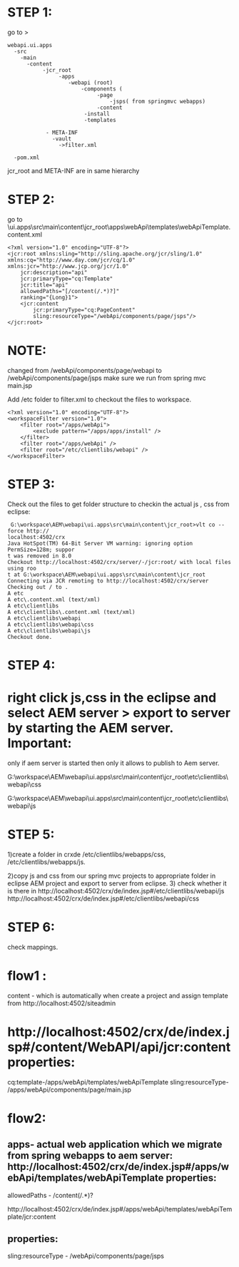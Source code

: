 STEP 1:
=======

go to > 

    webapi.ui.apps
      -src
        -main
          -content
               -jcr_root
                    -apps
                       -webapi (root)
                           -components (
                                -page
                                    -jsps( from springmvc webapps)
                                -content
                            -install
                            -templates

                - META-INF   
                  -vault
                    ->filter.xml
                  
      -pom.xml
  
  
  jcr_root and META-INF are in same hierarchy
                  
STEP 2:
=======

go to \ui.apps\src\main\content\jcr_root\apps\webApi\templates\webApiTemplate\.content.xml

    <?xml version="1.0" encoding="UTF-8"?>
    <jcr:root xmlns:sling="http://sling.apache.org/jcr/sling/1.0" 
    xmlns:cq="http://www.day.com/jcr/cq/1.0" xmlns:jcr="http://www.jcp.org/jcr/1.0"
        jcr:description="api"
        jcr:primaryType="cq:Template"
        jcr:title="api"
        allowedPaths="[/content(/.*)?]"
        ranking="{Long}1">
        <jcr:content
            jcr:primaryType="cq:PageContent"
            sling:resourceType="/webApi/components/page/jsps"/>
    </jcr:root>

NOTE:
====
changed from /webApi/components/page/webapi to   /webApi/components/page/jsps make sure we run from spring mvc main.jsp

Add /etc folder to filter.xml to checkout the files to workspace.


    <?xml version="1.0" encoding="UTF-8"?>
    <workspaceFilter version="1.0">
        <filter root="/apps/webApi">
            <exclude pattern="/apps/apps/install" />
        </filter>
        <filter root="/apps/webApi" />
        <filter root="/etc/clientlibs/webapi" />
    </workspaceFilter>
    
STEP 3:
=======
Check out the files to get folder structure to checkin the actual js , css from eclipse:


     G:\workspace\AEM\webapi\ui.apps\src\main\content\jcr_root>vlt co --force http://
    localhost:4502/crx
    Java HotSpot(TM) 64-Bit Server VM warning: ignoring option PermSize=128m; suppor
    t was removed in 8.0
    Checkout http://localhost:4502/crx/server/-/jcr:root/ with local files using roo
    t at G:\workspace\AEM\webapi\ui.apps\src\main\content\jcr_root
    Connecting via JCR remoting to http://localhost:4502/crx/server
    Checking out / to .
    A etc
    A etc\.content.xml (text/xml)
    A etc\clientlibs
    A etc\clientlibs\.content.xml (text/xml)
    A etc\clientlibs\webapi
    A etc\clientlibs\webapi\css
    A etc\clientlibs\webapi\js
    Checkout done.

 


STEP 4:
=======
right click js,css in the eclipse and select AEM server > export to server by starting the AEM server.
Important:
==========
only if aem server is started then only it allows to publish to Aem server.

G:\workspace\AEM\webapi\ui.apps\src\main\content\jcr_root\etc\clientlibs\webapi\css

G:\workspace\AEM\webapi\ui.apps\src\main\content\jcr_root\etc\clientlibs\webapi\js 

STEP 5:
=======
1)create a folder in crxde /etc/clientlibs/webapps/css, /etc/clientlibs/webapps/js.

2)copy js and css from our spring mvc projects to appropriate folder in eclipse AEM project
  and export to server from eclipse.
3) check whether it is there in http://localhost:4502/crx/de/index.jsp#/etc/clientlibs/webapi/js
http://localhost:4502/crx/de/index.jsp#/etc/clientlibs/webapi/css



STEP 6:
========
check mappings.

flow1 :
=======

content - which is automatically when create a project and assign template from http://localhost:4502/siteadmin

http://localhost:4502/crx/de/index.jsp#/content/WebAPI/api/jcr:content
properties:
===========

cq:template-/apps/webApi/templates/webApiTemplate
sling:resourceType- /apps/webApi/components/page/main.jsp

flow2:
=====

apps- actual web application which we migrate from spring webapps to aem server:
http://localhost:4502/crx/de/index.jsp#/apps/webApi/templates/webApiTemplate
properties:
----------
allowedPaths - /content(/.*)?


http://localhost:4502/crx/de/index.jsp#/apps/webApi/templates/webApiTemplate/jcr:content

properties:
-----------

sling:resourceType - /webApi/components/page/jsps


